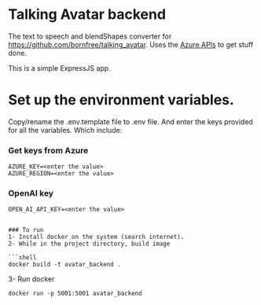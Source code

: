 # Talking Avatar backend
The text to speech and blendShapes converter for https://github.com/bornfree/talking_avatar.
Uses the [Azure APIs](https://learn.microsoft.com/en-us/azure/cognitive-services/speech-service/how-to-speech-synthesis-viseme) to get stuff done.

This is a simple ExpressJS app.

# Set up the environment variables.
Copy/rename the .env.template file to .env file. And enter the keys provided for all the variables. Which include:

### Get keys from Azure
```
AZURE_KEY=<enter the value>
AZURE_REGION=<enter the value>
```
### OpenAI key
```
OPEN_AI_API_KEY=<enter the value>
```
```

### To run
1- Install docker on the system (search internet).
2- While in the project directory, build image

```shell
docker build -t avatar_backend .
```
3- Run docker
```shell
docker run -p 5001:5001 avatar_backend
```

